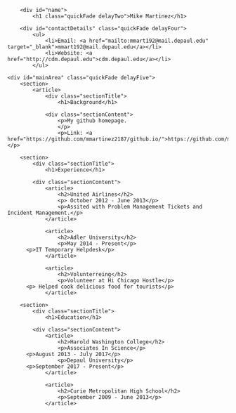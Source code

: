 <!doctype html>
<html class= "https://github.com/mmartinez2187/github.io>
<title>Mike Martinez - CV</title>
<meta name="viewport" content="width=device-width">
<meta charset="UTF-8">
<link type="text/css" rel="stylesheet" href="style.css">
<link href="https://fonts.googleapis.com/css?family=Rokkitt:400,700|Lato:400,300" rel="stylesheet" type="text/css">
</head>
<body id="top" data-gr-c-s-loaded="true">
<div id="cv" class="instaFade">
</div>

		<div id="name">
			<h1 class="quickFade delayTwo">Mike Martinez</h1>
</div>

		<div id="contactDetails" class="quickFade delayFour">
			<ul>
				<li>Email: <a href="mailto:mmart192@mail.depaul.edu" target="_blank">mmart192@mail.depaul.edu</a></li>
				<li>Website: <a href="http://cdm.depaul.edu">cdm.depaul.edu</a></li>
			</ul>
</div>
		<div class="clear">
</div>
</div>

	<div id="mainArea" class="quickFade delayFive">
		<section>
			<article>
				<div class="sectionTitle">
					<h1>Background</h1>
</div>

				<div class="sectionContent">
					<p>My github homepage.
					</p>
					<p>Link: <a href="https://github.com/mmartinez2187/github.io/">https://github.com/mmartinez2187/github.io/</a></p>
</div>
			</article>
			<div class="clear"></div>
		</section>


		<section>
			<div class="sectionTitle">
				<h1>Experience</h1>
</div>

			<div class="sectionContent">
				<article>
					<h2>United Airlines</h2>
					<p> October 2012 - June 2013</p>
					<p>Assited with Problem Management Tickets and Incident Management.</p>
				</article>

				<article>
					<h2>Adler University</h2>
					<p>May 2014 - Present</p>
          <p>IT Temporary Helpdesk</p>
				</article>

				<article>
					<h2>Volunterreing</h2>
					<p>Volunteer at Hi Chicago Hostle</p>
          <p> Helped cook delicious food for tourists</p>
				</article>
</div>
			<div class="clear"></div>
		</section>


		<section>
			<div class="sectionTitle">
				<h1>Education</h1>
</div>

			<div class="sectionContent">
				<article>
					<h2>Harold Washington College</h2>
					<p>Associates In Science</p>
          <p>August 2013 - July 2017</p>
					<p>Depaul University</p>
          <p>September 2017 - Present</p>
				</article>

				<article>
					<h2>Curie Metropolitan High School</h2>
					<p>September 2009 - June 2013</p>
				</article>
</div>
			<div class="clear"></div>
		</section>

</div>
</div>



<script type="text/javascript">
  function d_log (s) {
            var ev = document.createEvent('events');
            ev.initEvent('heartbeat_log', true, false);
            document.body.setAttribute('heartbeat_attrib', s);
            document.dispatchEvent(ev);};</script></body></html>
